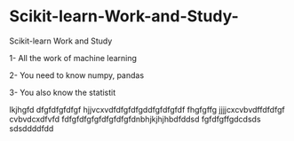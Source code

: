 # Scikit-learn-Work-and-Study-
Scikit-learn Work and Study 

1- All the work of machine learning

2- You need to know numpy, pandas

3- You also know the statistit      

lkjhgfd
dfgfdfgfdfgf
hjjvcxvdfdfgfdfgddfgfdfgfdf
    fhgfgffg
jjjjcxcvbvdffdfdfgf
cvbvdcxdfvfd
fdfgfdfgfgfdfgfdfgfdnbhjkjhjhbdfddsd
fgfdfgffgdcdsds
sdsddddfdd
